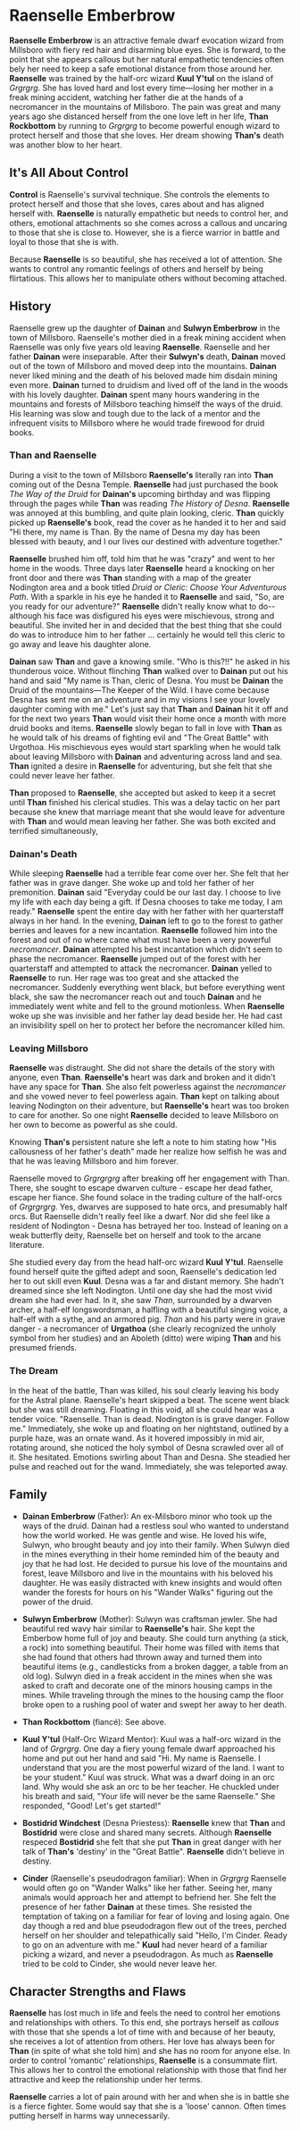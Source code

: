 # Raenselle Emberbrow

**Raenselle Emberbrow** is an attractive female dwarf evocation wizard from Millsboro with fiery red hair and disarming blue eyes. She is forward, to the point that she appears callous but her natural empathetic tendencies often bely her need to keep a safe emotional distance from those around her. **Raenselle** was trained by the half-orc wizard **Kuul Y'tul** on the island of *Grgrgrg*. She has loved hard and lost every time&mdash;losing her mother in a freak mining accident, watching her father die at the hands of a necromancer in the mountains of Millsboro. The pain was great and many years ago she distanced herself from the one love left in her life, **Than Rockbottom** by running to *Grgrgrg* to become powerful enough wizard to protect herself and those that she loves. Her dream showing **Than's** death was another blow to her heart.

## It's All About Control

**Control** is Raenselle's survival technique. She controls the elements to protect herself and those that she loves, cares about and has aligned herself with. **Raenselle** is naturally empathetic but needs to control her, and others, emotional attachments so she comes across a callous and uncaring to those that she is close to. However, she is a fierce warrior in battle and loyal to those that she is with.

Because **Raenselle** is so beautiful, she has received a lot of attention. She wants to control any romantic feelings of others and herself by being flirtatious. This allows her to manipulate others without becoming attached.

## History

Raenselle grew up the daughter of **Dainan** and **Sulwyn Emberbrow** in the town of Millsboro. Raenselle's mother died in a freak mining accident when Raenselle was only five years old leaving **Raenselle**. Raenselle and her father **Dainan** were inseparable. After their **Sulwyn's** death, **Dainan** moved out of the town of Millsboro and moved deep into the mountains. **Dainan** never liked mining and the death of his beloved made him disdain mining even more. **Dainan** turned to druidism and lived off of the land in the woods with his lovely daughter. **Dainan** spent many hours wandering in the mountains and forests of Millsboro teaching himself the ways of the druid. His learning was slow and tough due to the lack of a mentor and the infrequent visits to Millsboro where he would trade firewood for druid books. 

### Than and Raenselle

During a visit to the town of Millsboro **Raenselle's** literally ran into **Than** coming out of the Desna Temple. **Raenselle** had just purchased the book *The Way of the Druid* for **Dainan's** upcoming birthday and was flipping through the pages while **Than** was reading *The History of Desna*. **Raenselle** was annoyed at this bumbling, and quite plain looking, cleric. **Than** quickly picked up **Raenselle's** book, read the cover as he handed it to her and said "Hi there, my name is Than. By the name of Desna my day has been blessed with beauty, and I our lives our destined with adventure together."

**Raenselle** brushed him off, told him that he was "crazy" and went to her home in the woods. Three days later **Raenselle** heard a knocking on her front door and there was **Than** standing with a map of the greater Nodington area and a book titled *Druid or Cleric: Choose Your Adventurous Path*. With a sparkle in his eye he handed it to **Raenselle** and said, "So, are you ready for our adventure?" **Raenselle** didn't really know what to do--although his face was disfigured his eyes were mischievous, strong and beautiful. She invited her in and decided that the best thing that she could do was to introduce him to her father ... certainly he would tell this cleric to go away and leave his daughter alone. 

**Dainan** saw **Than** and gave a knowing smile. "Who is this?!!" he asked in his thunderous voice. Without flinching **Than** walked over to **Dainan** put out his hand and said "My name is Than, cleric of Desna. You must be **Dainan** the Druid of the mountains&mdash;The Keeper of the Wild. I have come because Desna has sent me on an adventure and in my visions I see your lovely daughter coming with me." Let's just say that **Than** and **Dainan** hit it off and for the next two years **Than** would visit their home once a month with more druid books and items. **Raenselle** slowly began to fall in love with **Than** as he would talk of his dreams of fighting evil and "The Great Battle" with Urgothoa. His mischievous eyes would start sparkling when he would talk about leaving Millsboro with **Dainan** and adventuring across land and sea. **Than** ignited a desire in **Raenselle** for adventuring, but she felt that she could never leave her father. 

**Than** proposed to **Raenselle**, she accepted but asked to keep it a secret until **Than** finished his clerical studies. This was a delay tactic on her part because she knew that marriage meant that she would leave for adventure with **Than** and would mean leaving her father. She was both excited and terrified simultaneously,

### Dainan's Death

While sleeping **Raenselle** had a terrible fear come over her. She felt that her father was in grave danger. She woke up and told her father of her premonition. **Dainan** said "Everyday could be our last day. I choose to live my life with each day being a gift. If Desna chooses to take me today, I am ready." **Raenselle** spent the entire day with her father with her quarterstaff always in her hand. In the evening, **Dainan** left to go to the forest to gather berries and leaves for a new incantation. **Raenselle** followed him into the forest and out of no where came what must have been a very powerful *necromancer*. **Dainan** attempted his best incantation which didn't seem to phase the necromancer. **Raenselle** jumped out of the forest with her quarterstaff and attempted to attack the necromancer. **Dainan** yelled to **Raenselle** to run. Her rage was too great and she attacked the necromancer. Suddenly everything went black, but before everything went black, she saw the necromancer reach out and touch **Dainan** and he immediately went white and fell to the ground motionless. When **Raenselle** woke up she was invisible and her father lay dead beside her. He had cast an invisibility spell on her to protect her before the necromancer killed him.

### Leaving Millsboro

**Raenselle** was distraught. She did not share the details of the story with anyone, even **Than**. **Raenselle's** heart was dark and broken and it didn't have any space for **Than**. She also felt powerless against the *necromancer* and she vowed never to feel powerless again. **Than** kept on talking about leaving Nodington on their adventure, but **Raenselle's** heart was too broken to care for another. So one night **Raenselle** decided to leave Millsboro on her own to become as powerful as she could.

Knowing **Than's** persistent nature she left a note to him stating how "His callousness of her father's death" made her realize how selfish he was and that he was leaving Millsboro and him forever.

Raenselle moved to *Grgrgrgrg* after breaking off her engagement with Than. There, she sought to escape dwarven culture - escape her dead father, escape her fiance. She found solace in the trading culture of the half-orcs of *Grgrgrgrg*. Yes, dwarves are supposed to hate orcs, and presumably half orcs. But Raenselle didn't really feel like a dwarf. Nor did she feel like a resident of Nodington - Desna has betrayed her too. Instead of leaning on a weak butterfly deity, Raenselle bet on herself and took to the arcane literature. 

She studied every day from the head half-orc wizard **Kuul Y'tul**. Raenselle found herself quite the gifted adept and soon, Raenselle's dedication led her to out skill even **Kuul**. Desna was a far and distant memory. She hadn't dreamed since she left Nodington. Until one day she had the most vivid dream she had ever had. In it, she saw *Than*, surrounded by a dwarven archer, a half-elf longswordsman, a halfling with a beautiful singing voice, a half-elf with a sythe, and an armored pig. *Than* and his party were in grave danger - a necromancer of **Urgathoa** (she clearly recognized the unholy symbol from her studies) and an Aboleth (ditto) were wiping **Than** and his presumed friends. 

### The Dream

In the heat of the battle, Than was killed, his soul clearly leaving his body for the Astral plane. Raenselle's heart skipped a beat. The scene went black but she was still dreaming. Floating in this void, all she could hear was a tender voice. "Raenselle. Than is dead. Nodington is is grave danger. Follow me." Immediately, she woke up and floating on her nightstand, outlined by a purple haze, was an ornate wand. As it hovered impossibly in mid air, rotating around, she noticed the holy symbol of Desna scrawled over all of it. She hesitated. Emotions swirling about Than and Desna. She steadied her pulse and reached out for the wand. Immediately, she was teleported away.


## Family

* **Dainan Emberbrow** (Father): An ex-Milsboro minor who took up the ways of the druid. Dainan had a restless soul who wanted to understand how the world worked. He was gentle and wise. He loved his wife, Sulwyn, who brought beauty and joy into their family. When Sulwyn died in the mines everything in their home reminded him of the beauty and joy that he had lost. He decided to pursue his love of the mountains and forest, leave Millsboro and live in the mountains with his beloved his daughter. He was easily distracted with knew insights and would often wander the forests for hours on his "Wander Walks" figuring out the power of the druid.

* **Sulwyn Emberbrow** (Mother): Sulwyn was craftsman jewler. She had beautiful red wavy hair similar to **Raenselle's** hair. She kept the Emberbow home full of joy and beauty. She could turn anything (a stick, a rock) into something beautiful. Their home was filled with items that she had found that others had thrown away and turned them into beautiful items (e.g., candlesticks from a broken dagger, a table from an old log). Sulwyn died in a freak accident in the mines when she was asked to craft and decorate one of the minors housing camps in the mines. While traveling through the mines to the housing camp the floor broke open to a rushing pool of water and swept her away to her death.

* **Than Rockbottom** (fiancé): See above.

* **Kuul Y'tul** (Half-Orc Wizard Mentor): Kuul was a half-orc wizard in the land of *Grgrgrg*. One day a fiery young female dwarf approached his home and put out her hand and said "Hi. My name is Raenselle. I understand that you are the most powerful wizard of the land. I want to be your student." Kuul was struck. What was a dwarf doing in an orc land. Why would she ask an orc to be her teacher. He chuckled under his breath and said, "Your life will never be the same Raenselle." She responded, "Good! Let's get started!"

* **Bostidrid Windchest** (Desna Priestess): **Raenselle** knew that **Than** and **Bostidrid** were close and shared many secrets. Although **Raenselle** respeced **Bostidrid** she felt that she put **Than** in great danger with her talk of **Than's** 'destiny' in the "Great Battle". **Raenselle** didn't believe in destiny.

* **Cinder** (Raenselle's pseudodragon familiar): When in *Grgrgrg* Raenselle would often go on "Wander Walks" like her father. Seeing her, many animals would approach her and attempt to befriend her. She felt the presence of her father **Dainan** at these times. She resisted the temptation of taking on a familiar for fear of loving and losing again. One day though a red and blue pseudodragon flew out of the trees, perched herself on her shoulder and telepathically said "Hello, I'm Cinder. Ready to go on an adventure with me." **Kuul** had never heard of a familiar picking a wizard, and never a pseudodragon. As much as **Raenselle** tried to be cold to Cinder, she would never leave her.

## Character Strengths and Flaws

**Raenselle** has lost much in life and feels the need to control her emotions and relationships with others. To this end, she portrays herself as *callous* with those that she spends a lot of time with and because of her beauty, she receives a lot of attention from others. Her love has always been for **Than** (in spite of what she told him) and she has no room for anyone else. In order to control 'romantic' relationships, **Raenselle** is a consummate flirt. This allows her to control the emotional relationship with those that find her attractive and keep the relationship under her terms. 

**Raenselle** carries a lot of pain around with her and when she is in battle she is a fierce fighter. Some would say that she is a 'loose' cannon. Often times putting herself in harms way unnecessarily.
